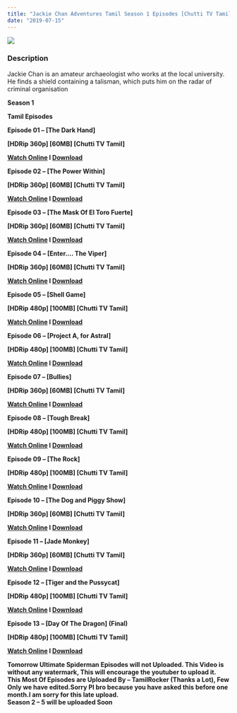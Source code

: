 ```yaml
---
title: "Jackie Chan Adventures Tamil Season 1 Episodes [Chutti TV Tamil]"
date: "2019-07-15"
---
```


[![](https://1.bp.blogspot.com/-UWMmCx-3Vp4/XSyQkDXA3BI/AAAAAAAAAmw/HBSV-7DM6WMizsQGTO-xuGvxCriGNm4zACLcBGAs/s1600/81huuaiNR8L._RI_.jpg)](https://1.bp.blogspot.com/-UWMmCx-3Vp4/XSyQkDXA3BI/AAAAAAAAAmw/HBSV-7DM6WMizsQGTO-xuGvxCriGNm4zACLcBGAs/s1600/81huuaiNR8L._RI_.jpg)

### Description

Jackie Chan is an amateur archaeologist who works at the local university. He finds a shield containing a talisman, which puts him on the radar of criminal organisation

**Season 1**

**Tamil Episodes**

**Episode 01 – \[The Dark Hand\]**

**\[HDRip 360p\] \[60MB\] \[Chutti TV Tamil\]**

**[Watch Online](https://toonnetworktamilvideos.blogspot.com/p/jackie-chan-adventures-tamil-episode-01.html) I [Download](https://drive.google.com/file/d/1dbdJGZmocSIeEMcdRtL3poLFAkOvbuW_/view)**

**Episode 02 – \[The Power Within\]**

**\[HDRip 360p\] \[60MB\] \[Chutti TV Tamil\]**

**[Watch Online](https://toonnetworktamilvideos.blogspot.com/p/jackie-chan-adventures-tamil-episode-02.html) I [Download](https://drive.google.com/file/d/1Eh6KB9SpSb2OhKVgFgusfK3885sA81oi/view)**

**Episode 03 – \[The Mask Of El Toro Fuerte\]**

**\[HDRip 360p\] \[60MB\] \[Chutti TV Tamil\]**

**[Watch Online](https://toonnetworktamilvideos.blogspot.com/p/jackie-chan-adventures-tamil-episode-03.html) I [Download](https://drive.google.com/file/d/1jah2BflsjC49fGkUTJQzYszjCSZq0hZb/view)**

**Episode 04 – \[Enter…. The Viper\]**

**\[HDRip 360p\] \[60MB\] \[Chutti TV Tamil\]**

**[Watch Online](https://toonnetworktamilvideos.blogspot.com/p/jackie-chan-adventures-tamil-episode-04.html) I [Download](https://drive.google.com/file/d/1-1ZHNlIsNyJCDT2Oxms1BI7HvW1nu3Co/view)**

**Episode 05 – \[Shell Game\]**

**\[HDRip 480p\] \[100MB\] \[Chutti TV Tamil\]**

**[Watch Online](https://toonnetworktamilvideos.blogspot.com/p/jackie-chan-adventures-tamil-episode-05.html) I [Download](https://drive.google.com/file/d/1mfJurmTPXNRJSAEPPPTkTIqMLbF9_jF0/view)**

**Episode 06 – \[Project A, for Astral\]**

**\[HDRip 480p\] \[100MB\] \[Chutti TV Tamil\]**

**[Watch Online](https://toonnetworktamilvideos.blogspot.com/p/jackie-chan-adventures-tamil-episode-06.html) I [Download](https://drive.google.com/file/d/1EGsM5ybMv31ruuS0bpdYoSNMptCvEwmq/view)**

**Episode 07 – \[Bullies\]**

**\[HDRip 360p\] \[60MB\] \[Chutti TV Tamil\]**

**[Watch Online](https://toonnetworktamilvideos.blogspot.com/p/jackie-chan-adventures-tamil-episode-07.html) I [Download](https://drive.google.com/file/d/1mrto8l3Cwd6MwLw95xRd6_IEyLxV9OkN/view)**

**Episode 08 – \[Tough Break\]**

**\[HDRip 480p\] \[100MB\] \[Chutti TV Tamil\]**

**[Watch Online](https://toonnetworktamilvideos.blogspot.com/p/jackie-chan-adventures-tamil-episode-08.html) I [Download](https://drive.google.com/open?id=1h4WwBjZoOaYqS6oK7aZCWjWEBhbUs5IL)**

**Episode 09 – \[The Rock\]**

**\[HDRip 480p\] \[100MB\] \[Chutti TV Tamil\]**

**[Watch Online](https://toonnetworktamilvideos.blogspot.com/p/blog-page_15.html) I [Download](https://drive.google.com/file/d/1Rv89EnaPEZUN8u3oUl_y4GaUOGXenejD/view)**

**Episode 10 – \[The Dog and Piggy Show\]**

**\[HDRip 360p\] \[60MB\] \[Chutti TV Tamil\]**

**[Watch Online](https://toonnetworktamilvideos.blogspot.com/p/jackie-chan-adventures-tamil-episode-10.html) I [Download](https://drive.google.com/file/d/1IIOfH3_mRX7U3XyjCc8WnkhqE0U8iFgl/view)**

**Episode 11 – \[Jade Monkey\]**

**\[HDRip 360p\] \[60MB\] \[Chutti TV Tamil\]**

**[Watch Online](https://toonnetworktamilvideos.blogspot.com/p/jackie-chan-adventures-tamil-episode-11.html) I [Download](https://drive.google.com/file/d/1hR8icXdBAwb-SPCD5J746eHGhVToQ1cM/view)**

**Episode 12 – \[Tiger and the Pussycat\]**

**\[HDRip 480p\] \[100MB\] \[Chutti TV Tamil\]**

**[Watch Online](https://toonnetworktamilvideos.blogspot.com/p/jackie-chan-adventures-tamil-episode-12.html) I [Download](https://drive.google.com/file/d/1-sp26LZypcLnE5knju19njPws8H5K5Lg/view)**

**Episode 13 – \[Day Of The Dragon\] (Final)**

**\[HDRip 480p\] \[100MB\] \[Chutti TV Tamil\]**

**[Watch Online](https://toonnetworktamilvideos.blogspot.com/p/jackie-chan-adventures-tamil-episode-13.html) I [Download](https://drive.google.com/file/d/1IksGnDIv-3YLnwfh1UnyDA7mwU2n4ILB/view)**

**Tomorrow Ultimate Spiderman Episodes will not Uploaded. This Video is without any watermark, This will encourage the youtuber to upload it. This Most Of Episodes are Uploaded By – TamilRocker (Thanks a Lot), Few Only we have edited.Sorry PI bro because you have asked this before one month.I am sorry for this late upload.**  
**Season 2 – 5 will be uploaded Soon**
